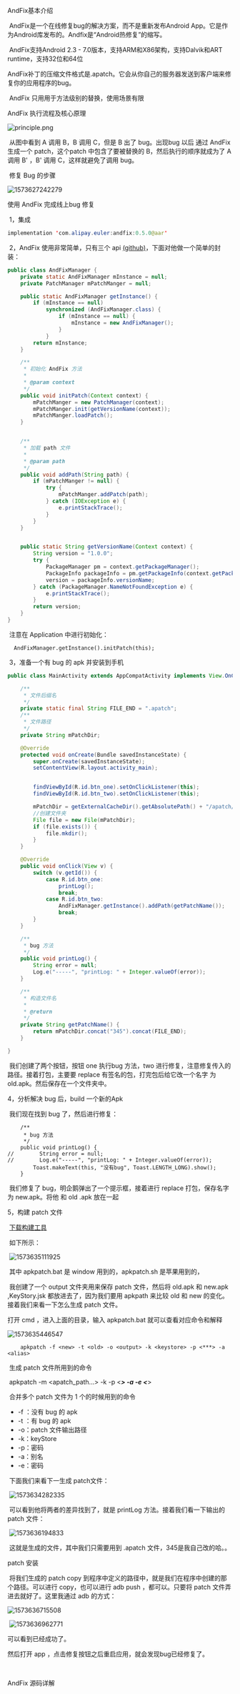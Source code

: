 AndFix基本介绍

​		AndFix是一个在线修复bug的解决方案，而不是重新发布Android App。它是作为Android库发布的。Andfix是“Android热修复”的缩写。

​		 AndFix支持Android 2.3 - 7.0版本，支持ARM和X86架构，支持Dalvik和ART runtime，支持32位和64位 

​		 AndFix补丁的压缩文件格式是.apatch。它会从你自己的服务器发送到客户端来修复你的应用程序的bug。 

​		AndFix 只用用于方法级别的替换，使用场景有限

AndFix 执行流程及核心原理

![principle.png](5%EF%BC%8CAndFix%20%E4%BD%BF%E7%94%A8%E8%AF%A6%E8%A7%A3.assets/principle.png) 

​		从图中看到 A 调用 B，B 调用 C，但是 B 出了 bug。出现bug 以后 通过 AndFix 生成一个 patch，这个patch 中包含了要被替换的 B，然后执行的顺序就成为了 A 调用 B' ，B' 调用 C，这样就避免了调用 bug。

​		修复 Bug 的步骤

![1573627242279](5%EF%BC%8CAndFix%20%E4%BD%BF%E7%94%A8%E8%AF%A6%E8%A7%A3.assets/1573627242279.png)

使用 AndFix 完成线上bug 修复

​	1，集成 

```java
implementation 'com.alipay.euler:andfix:0.5.0@aar'
```

​	2，AndFix 使用非常简单，只有三个 api [(github)](https://github.com/alibaba/AndFix)，下面对他做一个简单的封装：

```java
public class AndFixManager {
    private static AndFixManager mInstance = null;
    private PatchManager mPatchManger = null;

    public static AndFixManager getInstance() {
        if (mInstance == null)
            synchronized (AndFixManager.class) {
                if (mInstance == null) {
                    mInstance = new AndFixManager();
                }
            }
        return mInstance;
    }

    /**
     * 初始化 AndFix 方法
     *
     * @param context
     */
    public void initPatch(Context context) {
        mPatchManger = new PatchManager(context);
        mPatchManger.init(getVersionName(context));
        mPatchManger.loadPatch();
    }


    /**
     * 加载 path 文件
     *
     * @param path
     */
    public void addPath(String path) {
        if (mPatchManger != null) {
            try {
                mPatchManger.addPatch(path);
            } catch (IOException e) {
                e.printStackTrace();
            }
        }
    }


    public static String getVersionName(Context context) {
        String version = "1.0.0";
        try {
            PackageManager pm = context.getPackageManager();
            PackageInfo packageInfo = pm.getPackageInfo(context.getPackageName(), 0);
            version = packageInfo.versionName;
        } catch (PackageManager.NameNotFoundException e) {
            e.printStackTrace();
        }
        return version;
    }
}
```

​	注意在 Application 中进行初始化：

```
  AndFixManager.getInstance().initPatch(this);
```

​	3，准备一个有 bug 的 apk 并安装到手机

```java
public class MainActivity extends AppCompatActivity implements View.OnClickListener {

    /**
     * 文件后缀名
     */
    private static final String FILE_END = ".apatch";
    /**
     * 文件路径
     */
    private String mPatchDir;

    @Override
    protected void onCreate(Bundle savedInstanceState) {
        super.onCreate(savedInstanceState);
        setContentView(R.layout.activity_main);


        findViewById(R.id.btn_one).setOnClickListener(this);
        findViewById(R.id.btn_two).setOnClickListener(this);

        mPatchDir = getExternalCacheDir().getAbsolutePath() + "/apatch/";
        //创建文件夹
        File file = new File(mPatchDir);
        if (file.exists()) {
            file.mkdir();
        }
    }

    @Override
    public void onClick(View v) {
        switch (v.getId()) {
            case R.id.btn_one:
                printLog();
                break;
            case R.id.btn_two:
                AndFixManager.getInstance().addPath(getPatchName());
                break;
        }
    }

    /**
     * bug 方法
     */
    public void printLog() {
        String error = null;
        Log.e("-----", "printLog: " + Integer.valueOf(error));
    }

    /**
     * 构造文件名
     *
     * @return
     */
    private String getPatchName() {
        return mPatchDir.concat("345").concat(FILE_END);
    }

}
```

​		我们创建了两个按钮，按钮 one 执行bug 方法，two 进行修复，注意修复传入的路径。接着打包，主要要 replace 有签名的包，打完包后给它改一个名字 为 old.apk。然后保存在一个文件夹中。

4，分析解决 bug 后，build 一个新的Apk 

​		我们现在找到 bug 了，然后进行修复：	

```
	/**
     * bug 方法
     */
    public void printLog() {
//        String error = null;
//        Log.e("-----", "printLog: " + Integer.valueOf(error));
        Toast.makeText(this, "没有bug", Toast.LENGTH_LONG).show();
    }
```

​		我们修复了 bug，明企鹅弹出了一个提示框，接着进行 replace 打包，保存名字为 new.apk。将他 和 old .apk 放在一起

5，构建 patch 文件

​		[下载构建工具](https://github.com/alibaba/AndFix/blob/master/tools/apkpatch-1.0.3.zip)

​		如下所示：

​		![1573635111925](5%EF%BC%8CAndFix%20%E4%BD%BF%E7%94%A8%E8%AF%A6%E8%A7%A3.assets/1573635111925.png)

​		其中 apkpatch.bat 是 window 用到的，apkpatch.sh 是苹果用到的，

​		我创建了一个 output 文件夹用来保存 patch 文件，然后将 old.apk 和 new.apk ,KeyStory.jsk 都放进去了，因为我们要用 apkpath 来比较 old 和 new 的变化。接着我们来看一下怎么生成 patch 文件。



打开 cmd ，进入上面的目录，输入 apkpatch.bat 就可以查看对应命令和解释

![1573635446547](5%EF%BC%8CAndFix%20%E4%BD%BF%E7%94%A8%E8%AF%A6%E8%A7%A3.assets/1573635446547.png)

 		apkpatch -f <new> -t <old> -o <output> -k <keystore> -p <***> -a <alias>

​			生成 patch 文件所用到的命令

​		 apkpatch -m <apatch_path...> -k <keystore> -p <***> -a <alias> -e <***>

​			合并多个 patch 文件为 1 个的时候用到的命令

- -f ：没有 bug 的 apk
- -t ：有 bug 的 apk
- -o：patch 文件输出路径
- -k：keyStore 
- -p：密码
- -a：别名
- -e：密码

​		下面我们来看下一生成 patch文件：

​		![1573634282335](5%EF%BC%8CAndFix%20%E4%BD%BF%E7%94%A8%E8%AF%A6%E8%A7%A3.assets/1573634282335.png)

​		可以看到他将两者的差异找到了，就是 printLog 方法。接着我们看一下输出的 patch 文件：

​		![1573636194833](5%EF%BC%8CAndFix%20%E4%BD%BF%E7%94%A8%E8%AF%A6%E8%A7%A3.assets/1573636194833.png)

​		这就是生成的文件，其中我们只需要用到 .apatch 文件，345是我自己改的哈。。

patch 安装

​		将我们生成的 patch copy 到程序中定义的路径中，就是我们在程序中创建的那个路径。可以进行 copy，也可以进行 adb push ，都可以。只要将 patch 文件弄进去就好了。这里我通过 adb 的方式：

![1573636715508](5%EF%BC%8CAndFix%20%E4%BD%BF%E7%94%A8%E8%AF%A6%E8%A7%A3.assets/1573636715508.png)

​	![1573636962771](5%EF%BC%8CAndFix%20%E4%BD%BF%E7%94%A8%E8%AF%A6%E8%A7%A3.assets/1573636962771.png)

可以看到已经成功了。



然后打开 app ，点击修复按钮之后重启应用，就会发现bug已经修复了。

​		

AndFix 源码详解